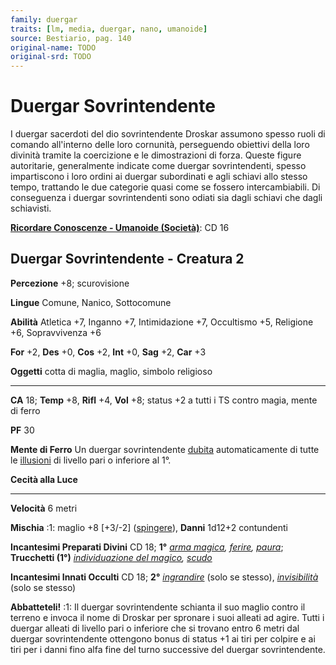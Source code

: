 ```yaml
---
family: duergar
traits: [lm, media, duergar, nano, umanoide]
source: Bestiario, pag. 140
original-name: TODO
original-srd: TODO
---
```


# Duergar Sovrintendente

I duergar sacerdoti del dio sovrintendente Droskar assumono spesso ruoli di
comando all'interno delle loro cornunità, perseguendo obiettivi della loro
divinità tramite la coercizione e le dimostrazioni di forza. Queste figure
autoritarie, generalmente indicate come duergar sovrintendenti, spesso
impartiscono i loro ordini ai duergar subordinati e agli schiavi allo stesso
tempo, trattando le due categorie quasi come se fossero intercambiabili. Di
conseguenza i duergar sovrintendenti sono odiati sia dagli schiavi che dagli
schiavisti.

**[Ricordare Conoscenze - Umanoide (Società)](/azioni/ricordare-conoscenze)**:
CD 16

## Duergar Sovrintendente - Creatura 2

**Percezione** +8; scurovisione

**Lingue** Comune, Nanico, Sottocomune

**Abilità** Atletica +7, Inganno +7, Intimidazione +7, Occultismo +5, Religione
+6, Sopravvivenza +6

**For** +2, **Des** +0, **Cos** +2, **Int** +0, **Sag** +2, **Car** +3

**Oggetti** cotta di maglia, maglio, simbolo religioso

---

**CA** 18; **Temp** +8, **Rifl** +4, **Vol** +8; status +2 a tutti i TS contro
magia, mente di ferro

**PF** 30

**Mente di Ferro** Un duergar sovrintendente
[dubita](/tratti/illusione#dubitare) automaticamente di tutte le
[illusioni](/tratti/illusione) di livello pari o inferiore al 1°.

**Cecità alla Luce**

---

**Velocità** 6 metri

**Mischia** :1: maglio +8 \[+3/-2] ([spingere](/tratti/spingere)), **Danni**
1d12+2 contundenti

**Incantesimi Preparati Divini** CD 18; **1°**
_[arma magica](/incantesimi/arma-magica), [ferire](/incantesimi/ferire),
[paura](/incantesimi/paura)_; **Trucchetti (1°)**
_[individuazione del magico](/incantesimi/individuazione-del-magico),
[scudo](/incantesimi/scudo)_

**Incantesimi Innati Occulti** CD 18; **2°**
_[ingrandire](/incantesimi/ingrandire)_ (solo se stesso),
_[invisibilità](/incantesimi/invisibilita)_ (solo se stesso)

**Abbatteteli!** :1: Il duergar sovrintendente schianta il suo maglio contro il
terreno e invoca il nome di Droskar per spronare i suoi alleati ad agire. Tutti
i duergar alleati di livello pari o inferiore che si trovano entro 6 metri dal
duergar sovrintendente ottengono bonus di status +1 ai tiri per colpire e ai
tiri per i danni fino alfa fine del turno successive del duergar sovrintendente.
